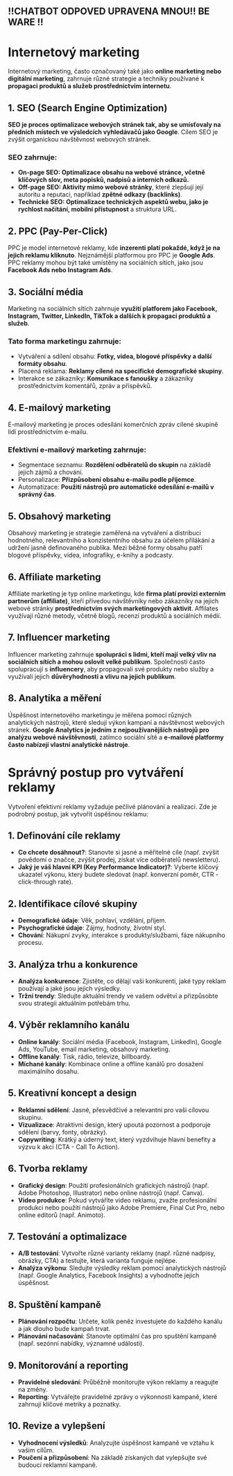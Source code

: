 ## !!CHATBOT ODPOVED UPRAVENA MNOU!! BE WARE !!
# Internetový marketing

Internetový marketing, často označovaný také jako **online marketing nebo digitální marketing**,
zahrnuje různé strategie a techniky používané k **propagaci produktů a služeb prostřednictvím internetu**. 

## 1. SEO (Search Engine Optimization)
**SEO je proces optimalizace webových stránek tak, aby se umísťovaly na předních místech ve výsledcích vyhledávačů jako Google**. Cílem SEO je zvýšit organickou návštěvnost webových stránek.
### SEO zahrnuje:
- **On-page SEO: Optimalizace obsahu na webové stránce, včetně klíčových slov, meta popisků, nadpisů a interních odkazů.**
- **Off-page SEO: Aktivity mimo webové stránky**, které zlepšují její autoritu a reputaci, například **zpětné odkazy (backlinks)**.
- **Technické SEO: Optimalizace technických aspektů webu, jako je rychlost načítání, mobilní přístupnost** a struktura URL.

## 2. PPC (Pay-Per-Click)
PPC je model internetové reklamy, kde **inzerenti platí pokaždé, když je na jejich reklamu kliknuto**. 
Nejznámější platformou pro PPC je **Google Ads**. PPC reklamy mohou být také umístěny na sociálních sítích, jako jsou **Facebook Ads nebo Instagram Ads**.

## 3. Sociální média
Marketing na sociálních sítích zahrnuje **využití platforem jako Facebook, Instagram, Twitter, LinkedIn, TikTok a dalších k propagaci produktů a služeb**. 

### Tato forma marketingu zahrnuje:
- Vytváření a sdílení obsahu: **Fotky, videa, blogové příspěvky a další formáty obsahu**.
- Placená reklama: **Reklamy cílené na specifické demografické skupiny**.
- Interakce se zákazníky: **Komunikace s fanoušky** a zákazníky prostřednictvím komentářů, zpráv a příspěvků.

## 4. E-mailový marketing
E-mailový marketing je proces odesílání komerčních zpráv cílené skupině lidí prostřednictvím e-mailu. 
### Efektivní e-mailový marketing zahrnuje:
- Segmentace seznamu: **Rozdělení odběratelů do skupin** na základě jejich zájmů a chování.
- Personalizace: **Přizpůsobení obsahu e-mailu podle příjemce**.
- Automatizace: **Použití nástrojů pro automatické odesílání e-mailů v správný čas**.

## 5. Obsahový marketing
Obsahový marketing je strategie zaměřená na vytváření a distribuci hodnotného, relevantního a konzistentního obsahu za účelem přilákání a udržení jasně definovaného publika. 
Mezi běžné formy obsahu patří blogové příspěvky, videa, infografiky, e-knihy a podcasty.

## 6. Affiliate marketing
Affiliate marketing je typ online marketingu, kde **firma platí provizi externím partnerům (affiliate)**, 
kteří přivedou návštěvníky nebo zákazníky na jejich webové stránky **prostřednictvím svých marketingových aktivit**. 
Affilates využívají různé metody, včetně blogů, recenzí produktů a sociálních médií.

## 7. Influencer marketing
Influencer marketing zahrnuje **spolupráci s lidmi, kteří mají velký vliv na sociálních sítích a mohou oslovit velké publikum**. 
Společnosti často spolupracují s **influencery**, aby propagovali své produkty nebo služby a využívali jejich **důvěryhodnosti a vlivu na jejich publikum**.

## 8. Analytika a měření
Úspěšnost internetového marketingu je měřena pomocí různých analytických nástrojů, které sledují výkon kampaní a návštěvnost webových stránek. 
**Google Analytics je jedním z nejpoužívanějších nástrojů pro analýzu webové návštěvnosti**, zatímco sociální sítě a **e-mailové platformy často nabízejí vlastní analytické nástroje**.

# Správný postup pro vytváření reklamy

Vytvoření efektivní reklamy vyžaduje pečlivé plánování a realizaci. Zde je podrobný postup, jak vytvořit úspěšnou reklamu:

## 1. Definování cíle reklamy
- **Co chcete dosáhnout?**: Stanovte si jasné a měřitelné cíle (např. zvýšit povědomí o značce, zvýšit prodej, získat více odběratelů newsletteru).
- **Jaký je váš hlavní KPI (Key Performance Indicator)?**: Vyberte klíčový ukazatel výkonu, který budete sledovat (např. konverzní poměr, CTR - click-through rate).

## 2. Identifikace cílové skupiny
- **Demografické údaje**: Věk, pohlaví, vzdělání, příjem.
- **Psychografické údaje**: Zájmy, hodnoty, životní styl.
- **Chování**: Nákupní zvyky, interakce s produkty/službami, fáze nákupního procesu.

## 3. Analýza trhu a konkurence
- **Analýza konkurence**: Zjistěte, co dělají vaši konkurenti, jaké typy reklam používají a jaké jsou jejich výsledky.
- **Tržní trendy**: Sledujte aktuální trendy ve vašem odvětví a přizpůsobte svou strategii aktuálním potřebám trhu.

## 4. Výběr reklamního kanálu
- **Online kanály**: Sociální média (Facebook, Instagram, LinkedIn), Google Ads, YouTube, email marketing, obsahový marketing.
- **Offline kanály**: Tisk, rádio, televize, billboardy.
- **Míchané kanály**: Kombinace online a offline kanálů pro dosažení maximálního dosahu.

## 5. Kreativní koncept a design
- **Reklamní sdělení**: Jasné, přesvědčivé a relevantní pro vaši cílovou skupinu.
- **Vizualizace**: Atraktivní design, který upoutá pozornost a podporuje sdělení (barvy, fonty, obrázky).
- **Copywriting**: Krátký a úderný text, který vyzdvihuje hlavní benefity a výzvu k akci (CTA - Call To Action).

## 6. Tvorba reklamy
- **Grafický design**: Použití profesionálních grafických nástrojů (např. Adobe Photoshop, Illustrator) nebo online nástrojů (např. Canva).
- **Video produkce**: Pokud vytváříte video reklamu, zvažte profesionální produkci nebo použití nástrojů jako Adobe Premiere, Final Cut Pro, nebo online editorů (např. Animoto).

## 7. Testování a optimalizace
- **A/B testování**: Vytvořte různé varianty reklamy (např. různé nadpisy, obrázky, CTA) a testujte, která varianta funguje nejlépe.
- **Analýza výkonu**: Sledujte výsledky reklam pomocí analytických nástrojů (např. Google Analytics, Facebook Insights) a vyhodnoťte jejich úspěšnost.

## 8. Spuštění kampaně
- **Plánování rozpočtu**: Určete, kolik peněz investujete do každého kanálu a jak dlouho bude kampaň trvat.
- **Plánování načasování**: Stanovte optimální čas pro spuštění kampaně (např. sezónní nabídky, významné události).

## 9. Monitorování a reporting
- **Pravidelné sledování**: Průběžně monitorujte výkon reklamy a reagujte na změny.
- **Reporting**: Vytvářejte pravidelné zprávy o výkonnosti kampaně, které zahrnují klíčové metriky a poznatky.

## 10. Revize a vylepšení
- **Vyhodnocení výsledků**: Analyzujte úspěšnost kampaně ve vztahu k vašim cílům.
- **Poučení a přizpůsobení**: Na základě získaných dat vylepšujte své budoucí reklamní kampaně.

